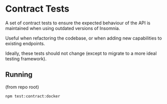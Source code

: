 # Contract Tests

A set of contract tests to ensure the expected behaviour of the API is maintained when using
outdated versions of Insomnia.

Useful when refactoring the codebase, or when adding new capabilities to existing endpoints.

Ideally, these tests should not change (except to migrate to a more ideal testing framework).

## Running

(from repo root)

```sh
npm test:contract:docker
```
